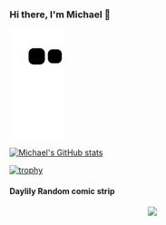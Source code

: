 ### Hi there, I'm Michael 👋

<img src="https://raw.githubusercontent.com/msoftware/msoftware/output/github-contribution-grid-snake.svg" />

[![Michael's GitHub stats](https://github-readme-stats.vercel.app/api?username=msoftware)](https://github.com/msoftware/github-readme-stats)


[![trophy](https://github-profile-trophy.vercel.app/?username=msoftware)](https://github.com/ryo-ma/github-profile-trophy)


#### Daylily Random comic strip
<!--START_SECTION:comicstrip-->
<p align="center">
 <a href="https://xkcd.com/">
 <img src="https://imgs.xkcd.com/comics/board_game_party_schedule.png" />
</a>
</p>
<!--END_SECTION:comicstrip-->

<!--
**msoftware/msoftware** is a ✨ _special_ ✨ repository because its `README.md` (this file) appears on your GitHub profile.

Here are some ideas to get you started:

- 🔭 I’m currently working on ...
- 🌱 I’m currently learning ...
- 👯 I’m looking to collaborate on ...
- 🤔 I’m looking for help with ...
- 💬 Ask me about ...
- 📫 How to reach me: ...
- 😄 Pronouns: ...
- ⚡ Fun fact: ...
-->
